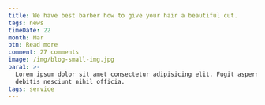 ```yaml
---
title: We have best barber how to give your hair a beautiful cut.
tags: news
timeDate: 22
month: Mar
btn: Read more
comment: 27 comments
image: /img/blog-small-img.jpg
para1: >-
  Lorem ipsum dolor sit amet consectetur adipisicing elit. Fugit aspernatur quo
  debitis nesciunt nihil officia.
tags: service
---
```

